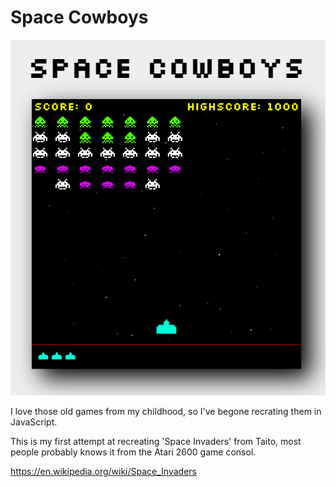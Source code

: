 <!-- @format -->

# Space Cowboys

![Space Cowboys](assets/screen.PNG)

I love those old games from my childhood, so I've begone recrating them in JavaScript.

This is my first attempt at recreating 'Space Invaders' from Taito, most people probably knows it from the Atari 2600 game consol.

<https://en.wikipedia.org/wiki/Space_Invaders>
